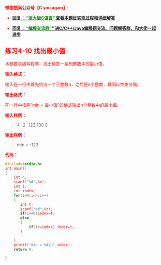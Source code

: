 
<font color='red'> **微信搜索公众号【C you again】:**

- [**回复 ：<font color='green'>“浙大版C语言”</font> 查看本题目实现过程和详细解答** ](  http://gzh.cyouagain.cn/) 
 
- [ **回复 ：<font color='green'>“编程交流群”</font>” 进C/C++/Java编程题交流、问题解答群，和大佬一起进步**  ](  http://cyouagain.cn/    ) 



## 练习4-10 找出最小值

本题要求编写程序，找出给定一系列整数中的最小值。

**输入格式：**

输入在一行中首先给出一个正整数n，之后是n个整数，其间以空格分隔。

**输出格式：**

在一行中按照“min = 最小值”的格式输出n个整数中的最小值。

**输入样例：**

> 4 -2 -123 100 0

**输出样例：**

> min = -123

**代码：**

```c
#include<stdio.h>
int main()
{
    int n;
    scanf("%d",&n);
    int i;
    int index;
    for(i=0;i<n;i++)
    {
       int t;
       scanf("%d",&t);
       if(i==0)index=t;
       else
       {
           if(t<=index) index=t;
       }

    }
    printf("min = %d\n",index);
    return 0;

}
```



